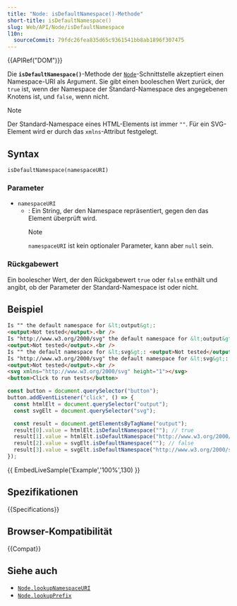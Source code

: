 ```yaml
---
title: "Node: isDefaultNamespace()-Methode"
short-title: isDefaultNamespace()
slug: Web/API/Node/isDefaultNamespace
l10n:
  sourceCommit: 79fdc26fea835d65c9361541bb8ab1896f307475
---
```


{{APIRef("DOM")}}

Die **`isDefaultNamespace()`**-Methode der [`Node`](/de/docs/Web/API/Node)-Schnittstelle akzeptiert einen Namespace-URI als Argument. Sie gibt einen booleschen Wert zurück, der `true` ist, wenn der Namespace der Standard-Namespace des angegebenen Knotens ist, und `false`, wenn nicht.

> [!NOTE]
> Der Standard-Namespace eines HTML-Elements ist immer `""`. Für ein SVG-Element wird er durch das `xmlns`-Attribut festgelegt.

## Syntax

```js-nolint
isDefaultNamespace(namespaceURI)
```

### Parameter

- `namespaceURI`
  - : Ein String, der den Namespace repräsentiert, gegen den das Element überprüft wird.
    > [!NOTE]
    > `namespaceURI` ist kein optionaler Parameter, kann aber `null` sein.

### Rückgabewert

Ein boolescher Wert, der den Rückgabewert `true` oder `false` enthält und angibt, ob der Parameter der Standard-Namespace ist oder nicht.

## Beispiel

```html
Is "" the default namespace for &lt;output&gt;:
<output>Not tested</output>.<br />
Is "http://www.w3.org/2000/svg" the default namespace for &lt;output&gt;:
<output>Not tested</output>.<br />
Is "" the default namespace for &lt;svg&gt;: <output>Not tested</output>.<br />
Is "http://www.w3.org/2000/svg" the default namespace for &lt;svg&gt;:
<output>Not tested</output>.<br />
<svg xmlns="http://www.w3.org/2000/svg" height="1"></svg>
<button>Click to run tests</button>
```

```js
const button = document.querySelector("button");
button.addEventListener("click", () => {
  const htmlElt = document.querySelector("output");
  const svgElt = document.querySelector("svg");

  const result = document.getElementsByTagName("output");
  result[0].value = htmlElt.isDefaultNamespace(""); // true
  result[1].value = htmlElt.isDefaultNamespace("http://www.w3.org/2000/svg"); // false
  result[2].value = svgElt.isDefaultNamespace(""); // false
  result[3].value = svgElt.isDefaultNamespace("http://www.w3.org/2000/svg"); // true
});
```

{{ EmbedLiveSample('Example','100%',130) }}

## Spezifikationen

{{Specifications}}

## Browser-Kompatibilität

{{Compat}}

## Siehe auch

- [`Node.lookupNamespaceURI`](/de/docs/Web/API/Node/lookupNamespaceURI)
- [`Node.lookupPrefix`](/de/docs/Web/API/Node/lookupPrefix)
